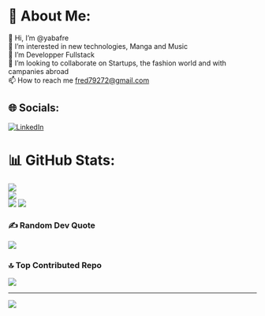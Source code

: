 # 💫 About Me:
👋 Hi, I’m @yabafre<br>👀 I’m interested in new technologies, Manga and Music<br>🌱 I’m Developper Fullstack<br>💞️ I’m looking to collaborate on Startups, the fashion world and with campanies abroad<br>📫 How to reach me fred79272@gmail.com


## 🌐 Socials:
[![LinkedIn](https://img.shields.io/badge/LinkedIn-%230077B5.svg?logo=linkedin&logoColor=white)](https://www.linkedin.com/in/frederic-y-322597185)

# 📊 GitHub Stats:
![](https://github-readme-stats.vercel.app/api?username=yabafre&theme=dark&hide_border=false&include_all_commits=true&count_private=true)<br/>
![](https://github-readme-streak-stats.herokuapp.com/?user=yabafre&theme=dark&hide_border=false)<br/>
![](https://github-readme-stats.vercel.app/api/top-langs/?username=yabafre&theme=dark&hide_border=false&include_all_commits=true&count_private=true&layout=compact)
![](https://raw.githubusercontent.com/yabafre/github-stats/master/generated/overview.svg#gh-dark-mode-only)


### ✍️ Random Dev Quote
![](https://quotes-github-readme.vercel.app/api?type=horizontal&theme=radical)

### 🔝 Top Contributed Repo
![](https://github-contributor-stats.vercel.app/api?username=yabafre&limit=5&theme=dark&combine_all_yearly_contributions=true)

---
[![](https://visitcount.itsvg.in/api?id=yabafre&icon=0&color=0)](https://visitcount.itsvg.in)

<!-- Proudly created with GPRM ( https://gprm.itsvg.in ) -->
